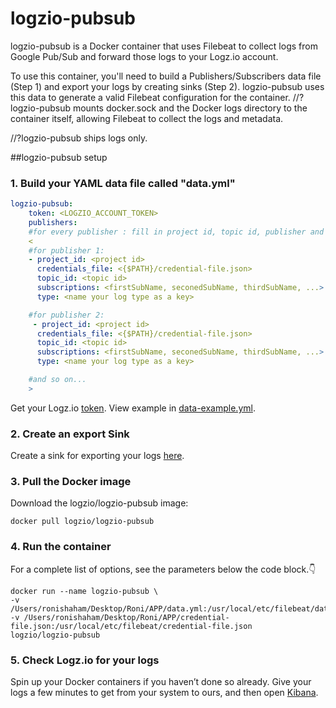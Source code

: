 # logzio-pubsub

logzio-pubsub is a Docker container that uses Filebeat to collect logs from Google Pub/Sub and forward those logs to your Logz.io account.

To use this container, you'll need to build a Publishers/Subscribers data file (Step 1) and export your logs by creating sinks (Step 2).
logzio-pubsub uses this data to generate a valid Filebeat configuration for the container.
//?logzio-pubsub mounts docker.sock and the Docker logs directory to the container itself, allowing Filebeat to collect the logs and metadata.

//?logzio-pubsub ships logs only.

##logzio-pubsub setup

### 1. Build your YAML data file called "data.yml"
```yml
logzio-pubsub:
    token: <LOGZIO_ACCOUNT_TOKEN>
    publishers:
    #for every publisher : fill in project id, topic id, publisher and subscribers details, as given from pubsub:
    <
    #for publisher 1:
    - project_id: <project id>
      credentials_file: <{$PATH}/credential-file.json>
      topic_id: <topic id>
      subscriptions: <firstSubName, seconedSubName, thirdSubName, ...>
      type: <name your log type as a key>

    #for publisher 2:
     - project_id: <project id>
      credentials_file: <{$PATH}/credential-file.json>
      topic_id: <topic id>
      subscriptions: <firstSubName, seconedSubName, thirdSubName, ...>
      type: <name your log type as a key>

    #and so on...
    >
```
Get your Logz.io [token](https://app.logz.io/#/dashboard/settings/general).
View example in [data-example.yml](https://github.com/logzio/logzio-pubsub/blob/develop/data-example.yml).

### 2. Create an export Sink
Create a sink for exporting your logs [here](https://cloud.google.com/logging/docs/export/configure_export_v2).

### 3. Pull the Docker image

Download the logzio/logzio-pubsub image:

```shell
docker pull logzio/logzio-pubsub
```

### 4. Run the container

For a complete list of options, see the parameters below the code block.👇

```shell
docker run --name logzio-pubsub \
-v /Users/ronishaham/Desktop/Roni/APP/data.yml:/usr/local/etc/filebeat/data.yml
-v /Users/ronishaham/Desktop/Roni/APP/credential-file.json:/usr/local/etc/filebeat/credential-file.json
logzio/logzio-pubsub
```

### 5. Check Logz.io for your logs

Spin up your Docker containers if you haven’t done so already. Give your logs a few minutes to get from your system to ours, and then open [Kibana](https://app.logz.io/#/dashboard/kibana).